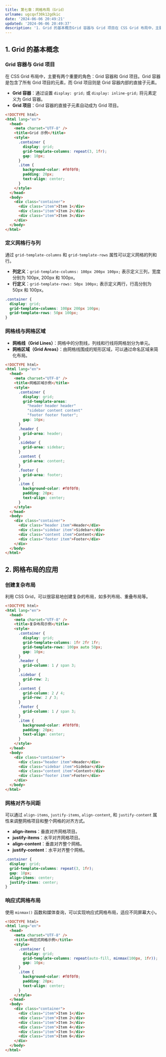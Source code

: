 ```yaml
---
title: 第七章：网格布局（Grid）
urlname: ugcqxf30k12gdkic
date: '2024-06-06 20:49:21'
updated: '2024-06-06 20:49:37'
description: '1. Grid 的基本概念Grid 容器与 Grid 项目在 CSS Grid 布局中，主要有两个重要的角色：Grid 容器和 Grid 项目。Grid 容器是包含了所有 Grid 项目的元素，而 Grid 项目则是 Grid 容器内部的直接子元素。Grid 容器：通过设置 display: ...'
---
```

## 1. Grid 的基本概念

### Grid 容器与 Grid 项目

在 CSS Grid 布局中，主要有两个重要的角色：Grid 容器和 Grid 项目。Grid 容器是包含了所有 Grid 项目的元素，而 Grid 项目则是 Grid 容器内部的直接子元素。

- **Grid 容器**：通过设置 `display: grid;` 或 `display: inline-grid;` 将元素定义为 Grid 容器。
- **Grid 项目**：Grid 容器的直接子元素自动成为 Grid 项目。

```html
<!DOCTYPE html>
<html lang="en">
  <head>
    <meta charset="UTF-8" />
    <title>Grid 示例</title>
    <style>
      .container {
        display: grid;
        grid-template-columns: repeat(3, 1fr);
        gap: 10px;
      }
      .item {
        background-color: #f0f0f0;
        padding: 20px;
        text-align: center;
      }
    </style>
  </head>
  <body>
    <div class="container">
      <div class="item">Item 1</div>
      <div class="item">Item 2</div>
      <div class="item">Item 3</div>
    </div>
  </body>
</html>
```

### 定义网格行与列

通过 `grid-template-columns` 和 `grid-template-rows` 属性可以定义网格的列和行。

- **列定义**：`grid-template-columns: 100px 200px 100px;` 表示定义三列，宽度分别为 100px, 200px 和 100px。
- **行定义**：`grid-template-rows: 50px 100px;` 表示定义两行，行高分别为 50px 和 100px。

```css
.container {
  display: grid;
  grid-template-columns: 100px 200px 100px;
  grid-template-rows: 50px 100px;
}
```

### 网格线与网格区域

- **网格线（Grid Lines）**：网格中的分割线，列线和行线将网格划分为单元。
- **网格区域（Grid Areas）**：由网格线围成的矩形区域，可以通过命名区域来简化布局。

```html
<!DOCTYPE html>
<html lang="en">
  <head>
    <meta charset="UTF-8" />
    <title>网格区域示例</title>
    <style>
      .container {
        display: grid;
        grid-template-areas:
          "header header header"
          "sidebar content content"
          "footer footer footer";
        gap: 10px;
      }
      .header {
        grid-area: header;
      }
      .sidebar {
        grid-area: sidebar;
      }
      .content {
        grid-area: content;
      }
      .footer {
        grid-area: footer;
      }
      .item {
        background-color: #f0f0f0;
        padding: 20px;
        text-align: center;
      }
    </style>
  </head>
  <body>
    <div class="container">
      <div class="header item">Header</div>
      <div class="sidebar item">Sidebar</div>
      <div class="content item">Content</div>
      <div class="footer item">Footer</div>
    </div>
  </body>
</html>
```

## 2. 网格布局的应用

### 创建复杂布局

利用 CSS Grid，可以很容易地创建复杂的布局，如多列布局、重叠布局等。

```html
<!DOCTYPE html>
<html lang="en">
  <head>
    <meta charset="UTF-8" />
    <title>复杂布局示例</title>
    <style>
      .container {
        display: grid;
        grid-template-columns: 1fr 2fr 1fr;
        grid-template-rows: 100px auto 50px;
        gap: 10px;
      }
      .header {
        grid-column: 1 / span 3;
      }
      .sidebar {
        grid-row: 2;
      }
      .content {
        grid-column: 2 / 4;
        grid-row: 2 / 3;
      }
      .footer {
        grid-column: 1 / span 3;
      }
      .item {
        background-color: #f0f0f0;
        padding: 20px;
        text-align: center;
      }
    </style>
  </head>
  <body>
    <div class="container">
      <div class="header item">Header</div>
      <div class="sidebar item">Sidebar</div>
      <div class="content item">Content</div>
      <div class="footer item">Footer</div>
    </div>
  </body>
</html>
```

### 网格对齐与间距

可以通过 `align-items`, `justify-items`, `align-content`, 和 `justify-content` 属性来调整网格项目和整个网格的对齐方式。

- **align-items**：垂直对齐网格项目。
- **justify-items**：水平对齐网格项目。
- **align-content**：垂直对齐整个网格。
- **justify-content**：水平对齐整个网格。

```css
.container {
  display: grid;
  grid-template-columns: repeat(3, 1fr);
  gap: 10px;
  align-items: center;
  justify-items: center;
}
```

### 响应式网格布局

使用 `minmax()` 函数和媒体查询，可以实现响应式网格布局，适应不同屏幕大小。

```html
<!DOCTYPE html>
<html lang="en">
  <head>
    <meta charset="UTF-8" />
    <title>响应式网格示例</title>
    <style>
      .container {
        display: grid;
        grid-template-columns: repeat(auto-fill, minmax(100px, 1fr));
        gap: 10px;
      }
      .item {
        background-color: #f0f0f0;
        padding: 20px;
        text-align: center;
      }
    </style>
  </head>
  <body>
    <div class="container">
      <div class="item">Item 1</div>
      <div class="item">Item 2</div>
      <div class="item">Item 3</div>
      <div class="item">Item 4</div>
      <div class="item">Item 5</div>
      <div class="item">Item 6</div>
    </div>
  </body>
</html>
```

